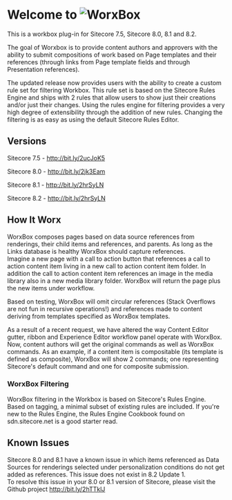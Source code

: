# Welcome to ![WorxBox](https://www.dropbox.com/s/p28vh2tdc6t7m37/worxbox.png?dl=0)

This is a workbox plug-in for Sitecore 7.5, Sitecore 8.0, 8.1 and 8.2.

The goal of Worxbox is to provide content authors and approvers with the ability to submit compositions of work based on Page templates and their references (through links from Page template fields and through Presentation references).

The updated release now provides users with the ability to create a custom rule set for filtering Workbox.  This rule set is based on the Sitecore Rules Engine and ships with 2 rules that allow users to show just their creations and/or
just their changes.  Using the rules engine for filtering provides a very high degree of extensibility through the addition of new rules.  Changing the filtering is as easy as using the default Sitecore Rules Editor.  

## Versions  

Sitecore 7.5 - http://bit.ly/2ucJoK5

Sitecore 8.0 - http://bit.ly/2jk3Eam

Sitecore 8.1 - http://bit.ly/2hrSyLN   

Sitecore 8.2 - http://bit.ly/2hrSyLN

## How It Worx

WorxBox composes pages based on data source references from renderings, their child items and references, and parents.  As long as the Links database is healthy WorxBox should capture references.  
Imagine a new page with a call to action button that references a call to action content item living in a new call to action content item folder.  In addition the call to action content item references an image in the media library also in a new media library folder.  WorxBox will return the page plus the new items under workflow.

Based on testing, WorxBox will omit circular references (Stack Overflows are not fun in recursive operations!) and references made to content deriving from templates specified as WorxBox templates.  

As a result of a recent request, we have altered the way Content Editor gutter, ribbon and Experience Editor workflow panel operate with WorxBox.  Now, content authors will get the original commands as well as WorxBox commands.  As an example, if a content item is compositable (its template is defined as composite), WorxBox will show 2 commands; one representing Sitecore's default command and one for composite submission.

### WorxBox Filtering  

WorxBox filtering in the Workbox is based on Sitecore's Rules Engine.  Based on tagging, a minimal subset of existing rules are included.  If you're new to the Rules Engine, the Rules Engine Cookbook found on sdn.sitecore.net is a good starter read.  

## Known Issues

Sitecore 8.0 and 8.1 have a known issue in which items referenced as Data Sources for renderings selected under personalization conditions do not get added as references.  This issue does not exist in 8.2 Update 1.  
To resolve this issue in your 8.0 or 8.1 version of Sitecore, please visit the Github project http://bit.ly/2hTTklJ
